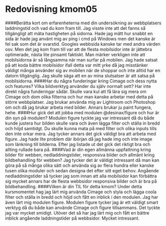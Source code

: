 ---
---
Redovisning kmom05
=========================

####Berätta kort om erfarenheterna med din undersökning av webbplatsers laddningstid och vad du kom fram till.
Jag visste inte att det fanns så tillgängligt att mäta hastigheten på sidorna. Hade jag mätt hur snabbt en sida är hade jag använt mig av ping i cmd på Windows men det kanske är fel sak som det är svarstid. Googles webbsida kanske tar med andra värden osv. Men det jag kom fram till var att de flesta mobilsidor inte är jättebra optimerade, nästa lite pinsamt faktiskt.
Man märker verkligen inte att mobilsidorna är så långsamma när man surfar på mobilen. Jag hade satsat på att koda bättre mobilsidor ifall detta var mitt yrke då jag misstänker väldigt många använder sig av mobilen när de shoppar och inte alltid har en datorn tillgänglig. Jag skulle säga att en av mina slutsatser är att satsa på mobilsidorna.
####Har du några funderingar kring Cimage och dess nytta och features? Vilka bildverktyg använder du själv normalt sett?
Har inte direkt några funderingar sådär. Skulle vara kul att få lära sig mera om Cimage och dom olika filterna och hur man kanske arbetar med detta på större webbplatser.
Jag brukar använda mig av Lightroom och Photoshop om och då jag brukar arbeta med bilder. Annars brukar ju paint fungera, hehe.
####Hur gick det att jobba med modulen @desinax/figure och hur är din syn på modulen?
Modulen figure tyckte jag var intressant då du både kunde justera hur bilden skulle vara och även lägga filter och ställa in bredd och höjd samtidgt.
Du skulle kunna mata på med filter och olika inputs tills den inte orkar mera.
Jag tycker annars det gick väldigt bra att arbeta med figure. Jag hade lite problem där ibörjan då jag hade img och inte image som länkning till bilderna.
Efter jag listade ut det gick det riktigt bra och allting rullade bara på.
####Vad är din egen allmänna uppfattning kring bilder för webben, nedladdningstider, responsiva bilder och allmänt kring bildbehandling för webben?
Jag tycker det är väldigt intressant då man kan göra på så många olika sätt och använda sig av flera hundra eller kanske tusen olika moduler och sedan designa det efter sitt eget behov.
Angående nedladdningstider så tycker jag som innan att alla mobilsidor kan förbättra sig mycket annars har de flesta webbsidor responsiva bilder och är bra på bildbehandling.
####Vilken är din TIL för detta kmom?
Under detta kursmomentet hag jag lärt mig använda Cimage och styla och lägga coola filter och ställa in bredd och höjd och fått en inblick i den modulen.
Jag har även lärt mig modulen figure. Modulen figure tycker jag är ett väldigt smart verktyg då du både kan använde Cimage och figure tillsammans.
Det tyckte jag var mycket smidigt.
Utöver det så har jag lärt mig och fått en bättre inblick angående laddningstider på webbsidor. Mycket intressant.
